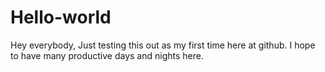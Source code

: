 # Hello-world

Hey everybody,
Just testing this out as my first time here at github.
I hope to have many productive days and nights here.
